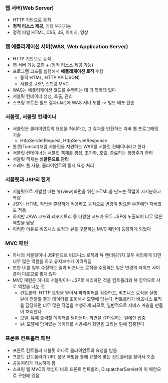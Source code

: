 ### 웹 서버(Web Server)
- HTTP 기반으로 동작
- __정적 리소스 제공__, 기타 부가기능
- 정적 파일 HTML, CSS, JS, 이미지, 영상

### 웹 애플리케이션 서버(WAS, Web Application Server)
- HTTP 기반으로 동작
- 웹 서버 기능 포함 + (정적 리소스 제공 가능)
- 프로그램 코드를 실행해서 __애플레케이션 로직__ 수행
  - 동적 HTML, HTTP API(JSON)
  - 서블릿, JSP, 스프링 MVC
- WAS는 애플리케이션 코드를 수행하는 데 더 특화돼 있다
- 서블릿 컨테이너 생성, 호출, 관리
- 스프링 부트는 빌드 결과(Jar)에 WAS 서버 포함 -> 빌드 배포 단순

### 서블릿, 서블릿 컨테이너
- 서블릿은 클라이언트의 요청을 처리하고, 그 결과를 반환하는 자바 웹 프로그래밍 기술
  - HttpServletRequest, HttpServletResponse
- 톰캣(Tomcat)처럼 서블릿을 지원하는 WAS를 서블릿 컨테이너라고 한다
- 서블릿 컨테이너는 서블릿 객체를 생성, 초기화, 호출, 종료하는 생명주기 관리
- 서블릿 객체는 __싱글톤으로 관리__
- 스레드 풀 사용, 클라이언트의 동시 요청 처리

### 서블릿과 JSP의 한계
- 서블릿으로 개발할 때는 뷰(view)화면을 위한 HTML을 만드는 작업이 지저분하고 복잡
- JSP는 HTML 작업을 깔끔하게 적용하고 동적으로 변경이 필요한 부분에만 자바코드 적용
- 하지만 JAVA 코드와 레포지토리 등 다양한 코드가 모두 JSP에 노출되어 너무 많은 역할을 담당
- 이러한 이유로 비즈니스 로직과 뷰를 구분하는 MVC 패턴이 등장하게 되었다

### MVC 패턴
- 하나의 서블릿이나 JSP만으로 비즈니스 로직과 뷰 랜더링까지 모두 처리하게 되면 너무 많은 역할을 하고 유지보수가 어려워짐
- 또한 UI를 일부 수정하는 일과 비즈니스 로직을 수정하는 일은 변경의 라이프 사이클이 다르므로 좋지 않다
- MVC 패턴은 하나의 서블릿이나 JSP로 처리하던 것을 컨트롤러와 뷰 영역으로 서로 역할을 나눈 것
  - 컨트롤러: HTTP 요청을 받아서 파라미터를 검증하고, 비즈니스 로직을 실행. 뷰에 전달할 결과 데이터를 조회해서 모델에 담는다. 컨트롤러가 비즈니스 로직을 담당하면 너무 많은 작업을 수행하게 되므로, 일반적으로 서비스 계층을 만들어 처리한다
  - 모델: 뷰에 출력할 데이터를 담아둔다. 화면을 렌더링하는 일에만 집중
  - 뷰: 모델에 담겨있는 데이터를 사용해서 화면을 그리는 일에 집중한다
 
### 프론트 컨트롤러 패턴
- 프론트 컨트롤러 서블릿 하나로 클라이언트의 요청을 받음
- 프론트 컨트롤러가 URL 정보 매핑을 통해 요청에 맞는 컨트롤러를 찾아서 호출
- 공동처리가 가능하게 함
- 스프링 웹 MVC의 핵심이 바로 프론트 컨트롤러, DispatcherServlet이 이 패턴으로 구현돼 있음


